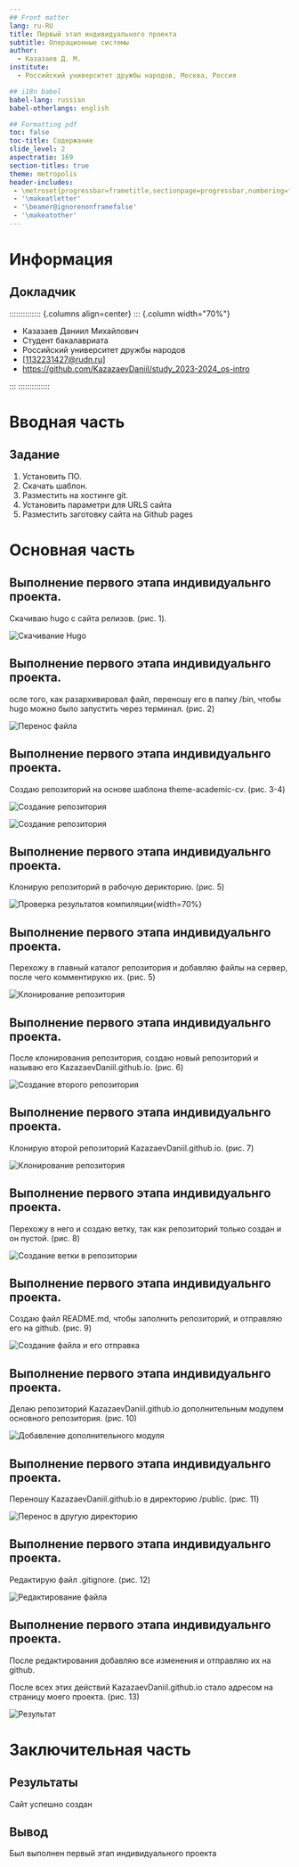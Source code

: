 ```yaml
---
## Front matter
lang: ru-RU
title: Первый этап индивидуального проекта
subtitle: Операционные системы
author:
  - Казазаев Д. М.
institute:
  - Российский университет дружбы народов, Москва, Россия

## i18n babel
babel-lang: russian
babel-otherlangs: english

## Formatting pdf
toc: false
toc-title: Содержание
slide_level: 2
aspectratio: 169
section-titles: true
theme: metropolis
header-includes:
 - \metroset{progressbar=frametitle,sectionpage=progressbar,numbering=fraction}
 - '\makeatletter'
 - '\beamer@ignorenonframefalse'
 - '\makeatother'
---
```


# Информация

## Докладчик

:::::::::::::: {.columns align=center}
::: {.column width="70%"}

  * Казазаев Даниил Михайлович
  * Студент бакалавриата
  * Российский университет дружбы народов
  * [1132231427@rudn.ru]
  * <https://github.com/KazazaevDaniil/study_2023-2024_os-intro>

:::
::::::::::::::

# Вводная часть

## Задание

1. Установить ПО.
2. Скачать шаблон.
3. Разместить на хостинге git.
4. Установить параметри для URLS сайта
5. Разместить заготовку сайта на Github pages

# Основная часть

## Выполнение первого этапа индивидуальнго проекта. 

Скачиваю hugo с сайта релизов. (рис. 1).

![Скачивание Hugo](image/1.png)

## Выполнение первого этапа индивидуальнго проекта. 

осле того, как разархивировал файл, переношу его в папку /bin, чтобы hugo можно было запустить через терминал. (рис. 2)

![Перенос файла](image/2.png)

## Выполнение первого этапа индивидуальнго проекта. 

Создаю репозиторий на основе шаблона theme-academic-cv. (рис. 3-4)

![Создание репозитория](image/3.png)

![Создание репозитория](image/4.png)

## Выполнение первого этапа индивидуальнго проекта. 

Клонирую репозиторий в рабочую дерикторию. (рис. 5)

![Проверка результатов компиляции](image/4.png){width=70%}

## Выполнение первого этапа индивидуальнго проекта. 

Перехожу в главный каталог репозитория и добавляю файлы на сервер, после чего комментирукю их. (рис. 5)

![Клонирование репозитория](image/5.png)

## Выполнение первого этапа индивидуальнго проекта. 

После клонирования репозитория, создаю новый репозиторий и называю его KazazaevDaniil.github.io. (рис. 6)

![Создание второго репозитория](image/6.png)

## Выполнение первого этапа индивидуальнго проекта. 

Клонирую второй репозиторий KazazaevDaniil.github.io. (рис. 7)

![Клонирование репозитория](image/7.png)

## Выполнение первого этапа индивидуальнго проекта. 

Перехожу в него и создаю ветку, так как репозиторий только создан и он пустой. (рис. 8)

![Создание ветки в репозитории](image/8.png)

## Выполнение первого этапа индивидуальнго проекта. 

Создаю файл README.md, чтобы заполнить репозиторий, и отправляю его на github. (рис. 9)

![Создание файла и его отправка](image/9.png)

## Выполнение первого этапа индивидуальнго проекта. 

Делаю репозиторий KazazaevDaniil.github.io дополнительным модулем основного репозитория. (рис. 10)

![Добавление дополнительного модуля](image/10.png)

## Выполнение первого этапа индивидуальнго проекта. 

Переношу KazazaevDaniil.github.io в директорию /public. (рис. 11)

![Перенос в другую директорию](image/11.png)

## Выполнение первого этапа индивидуальнго проекта. 

Редактирую файл .gitignore. (рис. 12)

![Редактирование файла](image/12.png)

## Выполнение первого этапа индивидуальнго проекта. 

После редактирования добавляю все изменения и отправляю их на github.

После всех этих действий KazazaevDaniil.github.io стало адресом на страницу моего проекта. (рис. 13)

![Результат](image/13.png)

# Заключительная часть

## Результаты

Сайт успешно создан

## Вывод

Был выполнен первый этап индивидуального проекта
